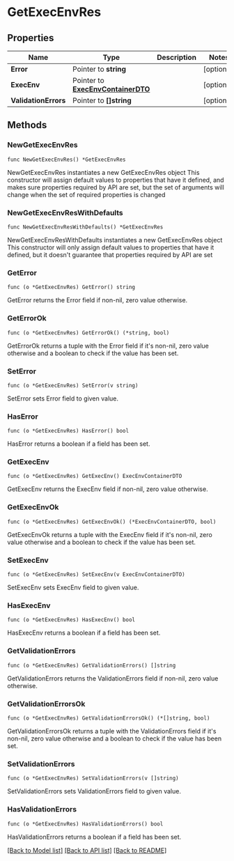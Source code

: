 # GetExecEnvRes

## Properties

Name | Type | Description | Notes
------------ | ------------- | ------------- | -------------
**Error** | Pointer to **string** |  | [optional] 
**ExecEnv** | Pointer to [**ExecEnvContainerDTO**](ExecEnvContainerDTO.md) |  | [optional] 
**ValidationErrors** | Pointer to **[]string** |  | [optional] 

## Methods

### NewGetExecEnvRes

`func NewGetExecEnvRes() *GetExecEnvRes`

NewGetExecEnvRes instantiates a new GetExecEnvRes object
This constructor will assign default values to properties that have it defined,
and makes sure properties required by API are set, but the set of arguments
will change when the set of required properties is changed

### NewGetExecEnvResWithDefaults

`func NewGetExecEnvResWithDefaults() *GetExecEnvRes`

NewGetExecEnvResWithDefaults instantiates a new GetExecEnvRes object
This constructor will only assign default values to properties that have it defined,
but it doesn't guarantee that properties required by API are set

### GetError

`func (o *GetExecEnvRes) GetError() string`

GetError returns the Error field if non-nil, zero value otherwise.

### GetErrorOk

`func (o *GetExecEnvRes) GetErrorOk() (*string, bool)`

GetErrorOk returns a tuple with the Error field if it's non-nil, zero value otherwise
and a boolean to check if the value has been set.

### SetError

`func (o *GetExecEnvRes) SetError(v string)`

SetError sets Error field to given value.

### HasError

`func (o *GetExecEnvRes) HasError() bool`

HasError returns a boolean if a field has been set.

### GetExecEnv

`func (o *GetExecEnvRes) GetExecEnv() ExecEnvContainerDTO`

GetExecEnv returns the ExecEnv field if non-nil, zero value otherwise.

### GetExecEnvOk

`func (o *GetExecEnvRes) GetExecEnvOk() (*ExecEnvContainerDTO, bool)`

GetExecEnvOk returns a tuple with the ExecEnv field if it's non-nil, zero value otherwise
and a boolean to check if the value has been set.

### SetExecEnv

`func (o *GetExecEnvRes) SetExecEnv(v ExecEnvContainerDTO)`

SetExecEnv sets ExecEnv field to given value.

### HasExecEnv

`func (o *GetExecEnvRes) HasExecEnv() bool`

HasExecEnv returns a boolean if a field has been set.

### GetValidationErrors

`func (o *GetExecEnvRes) GetValidationErrors() []string`

GetValidationErrors returns the ValidationErrors field if non-nil, zero value otherwise.

### GetValidationErrorsOk

`func (o *GetExecEnvRes) GetValidationErrorsOk() (*[]string, bool)`

GetValidationErrorsOk returns a tuple with the ValidationErrors field if it's non-nil, zero value otherwise
and a boolean to check if the value has been set.

### SetValidationErrors

`func (o *GetExecEnvRes) SetValidationErrors(v []string)`

SetValidationErrors sets ValidationErrors field to given value.

### HasValidationErrors

`func (o *GetExecEnvRes) HasValidationErrors() bool`

HasValidationErrors returns a boolean if a field has been set.


[[Back to Model list]](../README.md#documentation-for-models) [[Back to API list]](../README.md#documentation-for-api-endpoints) [[Back to README]](../README.md)


